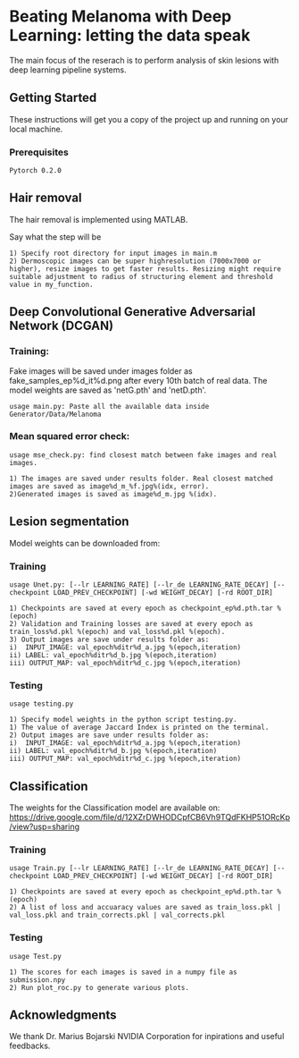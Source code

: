 # Beating Melanoma with Deep Learning: letting the data speak

The main focus of the reserach is to perform analysis of skin lesions with deep learning pipeline systems.

## Getting Started

These instructions will get you a copy of the project up and running on your local machine.

### Prerequisites

```
Pytorch 0.2.0
```

## Hair removal

The hair removal is implemented using MATLAB.

Say what the step will be

```
1) Specify root directory for input images in main.m
2) Dermoscopic images can be super highresolution (7000x7000 or higher), resize images to get faster results. Resizing might require suitable adjustment to radius of structuring element and threshold value in my_function.
```

## Deep Convolutional Generative Adversarial Network (DCGAN)

###  Training:

Fake images will be saved under images folder as fake_samples_ep%d_it%d.png  after every 10th batch of real data.  The model weights are saved as 'netG.pth' and 'netD.pth'.

```
usage main.py: Paste all the available data inside Generator/Data/Melanoma
```

### Mean squared error check:

```
usage mse_check.py: find closest match between fake images and real images.

1) The images are saved under results folder. Real closest matched images are saved as image%d_m_%f.jpg%(idx, error).
2)Generated images is saved as image%d_m.jpg %(idx).
```

## Lesion segmentation

Model weights can be downloaded from:

### Training

```
usage Unet.py: [--lr LEARNING_RATE] [--lr_de LEARNING_RATE_DECAY] [--checkpoint LOAD_PREV_CHECKPOINT] [-wd WEIGHT_DECAY] [-rd ROOT_DIR]

1) Checkpoints are saved at every epoch as checkpoint_ep%d.pth.tar %(epoch)
2) Validation and Training losses are saved at every epoch as train_loss%d.pkl %(epoch) and val_loss%d.pkl %(epoch).
3) Output images are save under results folder as:
i)  INPUT_IMAGE: val_epoch%ditr%d_a.jpg %(epoch,iteration)
ii) LABEL: val_epoch%ditr%d_b.jpg %(epoch,iteration)
iii) OUTPUT_MAP: val_epoch%ditr%d_c.jpg %(epoch,iteration)
```

### Testing

```
usage testing.py

1) Specify model weights in the python script testing.py.
1) The value of average Jaccard Index is printed on the terminal.
2) Output images are save under results folder as:
i)  INPUT_IMAGE: val_epoch%ditr%d_a.jpg %(epoch,iteration)
ii) LABEL: val_epoch%ditr%d_b.jpg %(epoch,iteration)
iii) OUTPUT_MAP: val_epoch%ditr%d_c.jpg %(epoch,iteration)
```

## Classification

The weights for the Classification model are available on: https://drive.google.com/file/d/12XZrDWHODCpfCB6Vh9TQdFKHP51ORcKp/view?usp=sharing

### Training

```
usage Train.py [--lr LEARNING_RATE] [--lr_de LEARNING_RATE_DECAY] [--checkpoint LOAD_PREV_CHECKPOINT] [-wd WEIGHT_DECAY] [-rd ROOT_DIR]

1) Checkpoints are saved at every epoch as checkpoint_ep%d.pth.tar %(epoch)
2) A list of loss and accuaracy values are saved as train_loss.pkl | val_loss.pkl and train_corrects.pkl | val_corrects.pkl

```

### Testing

```
usage Test.py

1) The scores for each images is saved in a numpy file as submission.npy
2) Run plot_roc.py to generate various plots.

```

## Acknowledgments

We thank Dr. Marius Bojarski NVIDIA Corporation for inpirations and useful feedbacks.




